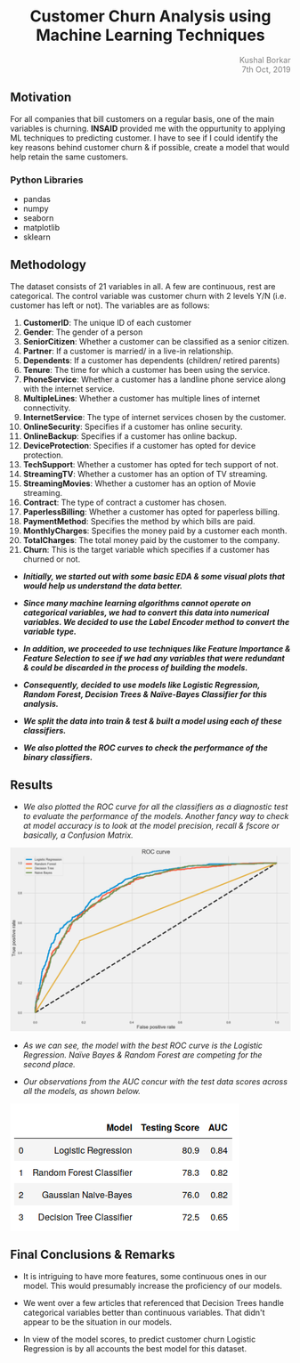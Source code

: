 <h1 align="center"> Customer Churn Analysis using Machine Learning Techniques </h1>
<p align = "right" style="color: gray; font-size:1em;">Kushal Borkar<br>7th Oct, 2019</p>

## Motivation

For all companies that bill customers on a regular basis, one of the main variables is churning. __INSAID__ provided me with the oppurtunity to applying ML techniques to predicting customer. I have to see if I could identify the key reasons behind customer churn & if possible, create a model that would help retain the same customers.

### Python Libraries
- pandas
- numpy
- seaborn
- matplotlib
- sklearn

## Methodology

The dataset consists of 21 variables in all. A few are continuous, rest are categorical. The control variable was customer churn with 2 levels Y/N (i.e. customer has left or not). The variables are as follows:

1.	__CustomerID__: 	The unique ID of each customer
2.	__Gender__: 	The gender of a person
3.	__SeniorCitizen__:	Whether a customer can be classified as a senior citizen.
4.	__Partner__: 	If a customer is married/ in a live-in relationship.
5.	__Dependents__:	If a customer has dependents (children/ retired parents)
6.	__Tenure__:	The time for which a customer has been using the service.
7.	__PhoneService__:  	Whether a customer has a landline phone service along with the internet service.
8.	__MultipleLines__:	Whether a customer has multiple lines of internet connectivity.
9.	__InternetService__: 	The type of internet services chosen by the customer.
10.	__OnlineSecurity__: 	Specifies if a customer has online security.
11.	__OnlineBackup__: 	Specifies if a customer has online backup.
12.	__DeviceProtection__: 	Specifies if a customer has opted for device protection.
13.	__TechSupport__: 	Whether a customer has opted for tech support of not.
14.	__StreamingTV__:	Whether a customer has an option of TV streaming.
15.	__StreamingMovies__: 	Whether a customer has an option of Movie streaming.
16.	__Contract__:  	The type of contract a customer has chosen.
17.	__PaperlessBilling__:  	Whether a customer has opted for paperless billing.
18.	__PaymentMethod__: 	Specifies the method by which bills are paid.
19.	__MonthlyCharges__: 	Specifies the money paid by a customer each month.
20.	__TotalCharges__: 	The total money paid by the customer to the company.
21.	__Churn__:  	This is the target variable which specifies if a customer has churned or not.

- ___Initially, we started out with some basic EDA & some visual plots that would help us understand the data better.___

- ___Since many machine learning algorithms cannot operate on categorical variables, we had to convert this data into numerical variables. We decided to use the Label Encoder method to convert the variable type.___

- ___In addition, we proceeded to use techniques like Feature Importance & Feature Selection to see if we had any variables that were redundant & could be discarded in the process of building the models.___

- ___Consequently, decided to use models like Logistic Regression, Random Forest, Decision Trees & Naïve-Bayes Classifier for this analysis.___

- ___We split the data into train & test & built a model using each of these classifiers.___

- ___We also plotted the ROC curves to check the performance of the binary classifiers.___

## Results

- _We also plotted the ROC curve for all the classifiers as a diagnostic test to evaluate the performance of the models. Another fancy way to check at model accuracy is to look at the model precision, recall & fscore or basically, a Confusion Matrix._

![img_1](img/roc_curve_comp.png)

- _As we can see, the model with the best ROC curve is the Logistic Regression. Naïve Bayes & Random Forest are competing for the second place._

- _Our observations from the AUC concur with the test data scores across all the models, as shown below._

<img src="img/res_comp.png" align = "center">

## Final Conclusions & Remarks

- It is intriguing to have more features, some continuous ones in our model. This would presumably increase the proficiency of our models.

- We went over a few articles that referenced that Decision Trees handle categorical variables better than continuous variables. That didn't appear to be the situation in our models.

- In view of the model scores, to predict customer churn Logistic Regression is by all accounts the best model for this dataset.
